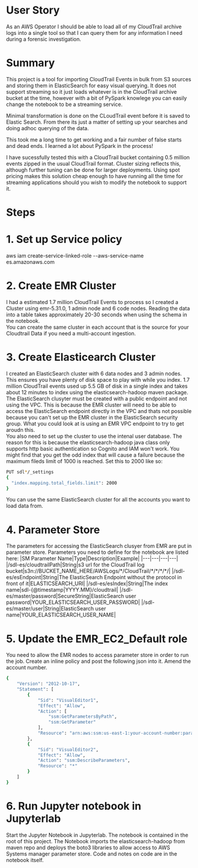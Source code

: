 # User Story
As an AWS Operator I should be able to load all of my CloudTrail archive logs into a single tool so that I can query them for any information I need during a forensic investigation.

# Summary

This project is a tool for importing CloudTrail Events in bulk from S3 sources and storing them in ElasticSearch for easy visual querying.  It does not support streaming so it just loads whatever is in the CloudTrail archive bucket at the time, however with a bit of PySpark knowlege you can easily change the notebook to be a streaming service.

Minimal transformation is done on the CLoudTrail event before it is saved to Elastic Search.  From there its just a matter of setting up your searches and doing adhoc querying of the data.

This took me a long time to get working and a fair number of false starts and dead ends.  I learned a lot about PySpark in the process!

I have sucessfully tested this with a CloudTrail bucket containing 0.5 million events zipped in the usual CloudTrail format.  Cluster sizing reflects this, although further tuning can be done for larger deployments.  Using spot pricing makes this solution cheap enough to have running all the time for streaming applications should you wish to modify the notebook to support it.

# Steps

# 1. Set up Service policy
aws iam create-service-linked-role --aws-service-name es.amazonaws.com
# 2. Create EMR Cluster
I had a estimated 1.7 million CloudTrail Events to process so I created a Cluster using emr-5.31.0, 1 admin node and 6 code nodes.  Reading the data into a table takes approximately 20-30 seconds when using the schema in the notebook.  
You can create the same cluster in each account that is the source for your Cloudtrail Data if you need a multi-account ingestion.
# 3. Create Elasticearch Cluster
I created an ElasticSearch cluster with 6 data nodes and 3 admin nodes.  This ensures you have plenty of disk space to play with while you index.  1.7 million CloudTrail events used up 5.5 GB of disk in a single index and takes about 12 minutes to index using the elasticsearch-hadoop maven package. 
The ElasticSearch clusyter must be created with a public endpoint and not using the VPC.  This is because the EMR cluster will need to be able to access the ElasticSearch endpoint directly in the VPC and thats not possible because you can't set up the EMR cluster in the ElasticSearch security group.  What you could look at is using an EMR VPC endpoint to try to get aroudn this.  
You also need to set up the cluster to use the intenal user database.  The reason for this is because the elasticsearch-hadoop java class only supports http basic authentication so Cognito and IAM won't work.
You might find that you get the odd index that will cause a failure because the maximum fileds limit of 1000 is reached.  Set this to 2000 like so:
```bash
PUT sdl*/_settings
{
  "index.mapping.total_fields.limit": 2000
}
```
You can use the same ElasticSearch cluster for all the accounts you want to load data from.
# 4. Parameter Store
The parameters for accessing the ElasticSearch clusyer from EMR are put in parameter store.  Parameters you need to define for the notebook are listed here:
|SM Parameter Name|Type|Description|Example|
|---|---|---|---|
|/sdl-es/cloudtrailPath|String|s3 url for the CloudTrail log bucket|s3n://BUCKET_NAME_HERE/AWSLogs/\*/CloudTrail/\*/\*/\*/\*/|
|/sdl-es/esEndpoint|String|The ElasticSearch Endpoint without the protocol in front of it|ELASTICSEARCH_URI|
|/sdl-es/esIndex|String|The index name|sdl-\{\@timestamp\|YYYY\.MM\}/cloudtrail|
|/sdl-es/master/password|SecureString|ElasticSearch user password|YOUR_ELASTICSEARCH_USER_PASSWORD|
|/sdl-es/master/user|String|ElasticSearch user name|YOUR_ELASTICSEARCH_USER_NAME|
# 5. Update the EMR_EC2_Default role
You need to allow the EMR nodes to access parameter store in order to run the job.  Create an inline policy and post the following json into it.  Amend the account number.
```bash
{
    "Version": "2012-10-17",
    "Statement": [
        {
            "Sid": "VisualEditor1",
            "Effect": "Allow",
            "Action": [
                "ssm:GetParametersByPath",
                "ssm:GetParameter"
            ],
            "Resource": "arn:aws:ssm:us-east-1:your-account-number:parameter/sdl-es*"
        },
        {
            "Sid": "VisualEditor2",
            "Effect": "Allow",
            "Action": "ssm:DescribeParameters",
            "Resource": "*"
        }
    ]
}
```
# 6. Run Jupyter notebook in Jupyterlab
Start the Jupyter Notebook in Jupyterlab.  The notebook is contained in the root of this project.  The Notebook imports the elasticsearch-hadoop from maven repo and deploys the boto3 libraries to allow access to AWS Systems manager parameter store.  Code and notes on code are in the notebook itself.